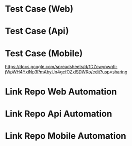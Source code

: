 

# Test Case (Web)


# Test Case (Api)


# Test Case (Mobile)

https://docs.google.com/spreadsheets/d/1DZcwypwqfi-jWpWH4YxiNp3PmAbyUn4gcfOZxlSDWRo/edit?usp=sharing 

# Link Repo Web Automation


# Link Repo Api Automation


# Link Repo Mobile Automation

